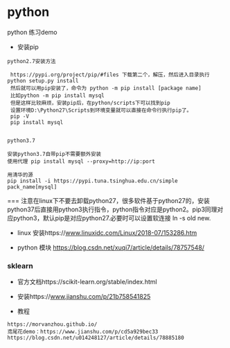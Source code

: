# python
python 练习demo

- 安装pip

```
python2.7安装方法

 https://pypi.org/project/pip/#files 下载第二个，解压，然后进入目录执行python setup.py install
 然后就可以用pip安装了，命令为 python -m pip install [package name]
 比如python -m pip install mysql
 但是这样比较麻烦，安装pip后，在python/scripts下可以找到pip
 设置环境D:\Python27\Scripts到环境变量就可以直接在命令行执行pip了。
 pip -V
 pip install mysql


python3.7

安装python3.7自带pip不需要额外安装
使用代理 pip install mysql --proxy=http://ip:port

用清华的源
pip install -i https://pypi.tuna.tsinghua.edu.cn/simple pack_name[mysql]
```

=== 注意在linux下不要去卸载python27，很多软件基于python27的，安装python37后直接用python3执行指令，python指令对应是python2。pip3同理对应python3，默认pip是对应python27.必要时可以设置软连接 ln -s old new.

- linux 安装https://www.linuxidc.com/Linux/2018-07/153286.htm

- python 模块 https://blog.csdn.net/xuqi7/article/details/78757548/

### sklearn

- 官方文档https://scikit-learn.org/stable/index.html

- 安装https://www.jianshu.com/p/21b758541825

- 教程 

```
https://morvanzhou.github.io/   
鸢尾花demo：https://www.jianshu.com/p/cd5a929bec33  
https://blog.csdn.net/u014248127/article/details/78885180
```